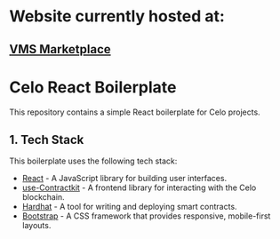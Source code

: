 # Website currently hosted at:
## [VMS Marketplace](https://vitormscolari.github.io/VMS_Marketplace/)

# Celo React Boilerplate
This repository contains a simple React boilerplate for Celo projects.

## 1. Tech Stack
This boilerplate uses the following tech stack:
- [React](https://reactjs.org/) - A JavaScript library for building user interfaces.
- [use-Contractkit](contractkit
) - A frontend library for interacting with the Celo blockchain.
- [Hardhat](https://hardhat.org/) - A tool for writing and deploying smart contracts.
- [Bootstrap](https://getbootstrap.com/) - A CSS framework that provides responsive, mobile-first layouts.


